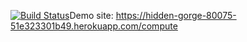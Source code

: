 [![Build Status](https://app.travis-ci.com/Kerdi60/Yazilim481repo.svg?token=XEtLWhcwZByq8aHxKV47&branch=main)](https://app.travis-ci.com/Kerdi60/Yazilim481repo)Demo site: https://hidden-gorge-80075-51e323301b49.herokuapp.com/compute
